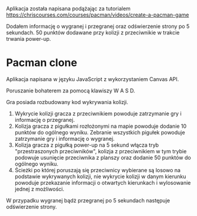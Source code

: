 Aplikacja została napisana podążając za tutorialem https://chriscourses.com/courses/pacman/videos/create-a-pacman-game

Dodałem informację o wygranej i przegranej oraz odświerzenie strony po 5 sekundach.
50 punktów dodawane przy kolizji z przeciwnikie w trakcie trwania power-up.

 # Pacman clone

Aplikacja napisana w języku JavaScript z wykorzystaniem Canvas API.

Poruszanie bohaterem za pomocą klawiszy W A S D.

Gra posiada rozbudowany kod wykrywania kolizji. 
1. Wykrycie kolizji gracza z przeciwnikiem powoduje zatrzymanie gry i informację o przegranej.
2. Kolizja gracza z pigułkami rozłożonymi na mapie powoduje dodanie 10 punktów do ogólnego wyniku. Zebranie wszystkich pigułek powoduje zatrzymanie gry i informację o wygranej.
3. Kolizja gracza z pigułką power-up na 5 sekund włącza tryb "przestraszonych przeciwników", kolizja z przeciwnikiem w tym trybie podowuje usunięcie przeciwnika z planszy oraz dodanie 50 punktów do ogólnego wyniku.
4. Ścieżki po której poruszają się przeciwnicy wybierane są losowo na podstawie wykrywanych kolizji, nie wykrycie kolizji w danym kierunku powoduje przekazanie informacji o otwartych kierunkach i wylosowanie jednej z możliwości.

W przypadku wygranej bądż przegranej po 5 sekundach następuje odświerzenie strony.
